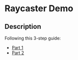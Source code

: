 # Raycaster Demo

## Description

Following this 3-step guide:

* [Part 1](https://github.com/3DSage/OpenGL-Raycaster_v1/blob/master/3DSage_Raycaster_v1.c)
* [Part 2](https://github.com/3DSage/OpenGL-Raycaster_v2/blob/main/3DSage_Raycaster_v2.c)